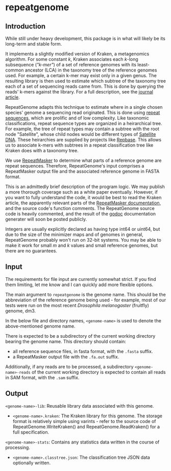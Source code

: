 repeatgenome
============

Introduction
------------

While still under heavy development, this package is in what will likely be its long-term and stable form.

It implements a slightly modified version of Kraken, a metagenomics algorithm. For some constant *k*, Kraken associates each *k*-long subsequence (*"k-mer"*) of a set of reference genomes with its least-common ancestor (LCA) in the taxonomy tree of the reference genomes used. For example, a certain k-mer may exist only in a given genus. The resulting library is then used to estimate which subtree of the taxonomy tree each of a set of sequencing reads came from. This is done by querying the reads' k-mers against the library. For a full description, see the [journal article](http://genomebiology.com/2014/15/3/R46).

RepeatGenome adapts this technique to estimate where in a single chosen species' genome a sequencing read originated. This is done using [repeat sequences](http://biol.lf1.cuni.cz/ucebnice/en/repetitive_dna.htm), which are prolific and of low complexity. Like taxonomic classifications, repeat sequence types are organized in a heirarchical tree. For example, the tree of repeat types may contain a subtree with the root node "Satellite", whose child nodes would be different types of [Satellite DNA](https://en.wikipedia.org/wiki/Satellite_DNA). These heirarchies are supplied by projects like [Repbase](http://www.girinst.org/repbase/index.html). This allows us to associate k-mers with subtrees in a repeat classification tree like Kraken does with a taxonomy tree.

We use [RepeatMasker](http://repeatmasker.org/) to determine what parts of a reference genome are repeat sequences. Therefore, RepeatGenome's input comprises a RepeatMasker output file and the associated reference genome in FASTA format.

This is an admittedly brief description of the program logic. We may publish a more thorough coverage such as a white paper eventually. However, if you want to fully understand the code, it would be best to read the Kraken article, the apparently relevant parts of the [RepeatMasker documentation](http://repeatmasker.org/webrepeatmaskerhelp.html), and the source code's function comments. The RepeatGenome source code is heavily commented, and the result of the [godoc](http://blog.golang.org/godoc-documenting-go-code) documentation generater will soon be posted publicly.

Integers are usually explicitly declared as having type int64 or uint64, but due to the size of the minimizer maps and of genomes in general, RepeatGenome probably won't run on 32-bit systems. You may be able to make it work for small *m* and *k* values and small reference genomes, but there are no guarantees.

Input
------------

The requirements for file input are currently somewhat strict. If you find them limiting, let me know and I can quickly add more flexible options.

The main argument to `repeatgenome` is the genome name. This should be the abbreviation of the reference genome being used - for example, most of our tests were run on the most recent *Drosophila melanogaster* (fruitfly) genome, dm3.

In the below file and directory names, `<genome-name>` is used to denote the above-mentioned genome name.

There is expected to be a subdirectory of the current working directory bearing the genome name. This directory should contain:
* all reference sequence files, in fasta format, with the `.fasta` suffix.
* a RepeatMasker output file with the `.fa.out` suffix.

Additionally, if any reads are to be processed, a subdirectory `<genome-name>-reads` of the current working directory is expected to contain all reads in SAM format, with the `.sam` suffix.

Output
------------

`<genome-name>-lib`: Reusable library data associated with this genome.
* `<genome-name>.kraken`: The Kraken library for this genome. The storage format is relatively simple using varints - refer to the source code of RepeatGenome.WriteKraken() and RepeatGenome.ReadKraken() for a full specification.

`<genome-name>-stats`: Contains any statistics data written in the course of processing.
* `<genome-name>.classtree.json`: The classification tree JSON data optionally written.
